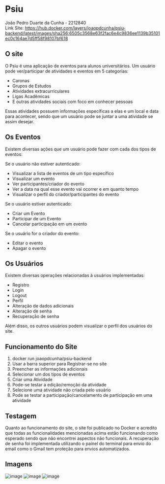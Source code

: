# Psiu

João Pedro Duarte da Cunha - 2212840<br>
Link Site: https://hub.docker.com/layers/joaopdcunha/psiu-backend/latest/images/sha256:6505c3568e63f2fac6e4c9836ee1139b35101ec0c164ae7d5ff58f98107bf618

## O site

O Psiu é uma aplicação de eventos para alunos universitários. Um usuário pode ver/participar de atividades e eventos em 5 categorias:

- Caronas 
- Grupos de Estudos
- Atividades extracurriculares
- Ligas Acadêmicas
- E outras atividades sociais com foco em conhecer pessoas

Essas atividades possuem informações específicas a elas e um local e data para acontecer, sendo que um usuário pode se juntar a uma atividade se assim desejar.

## Os Eventos

Existem diversas ações que um usuário pode fazer com cada dos tipos de eventos:

Se o usuário não estiver autenticado:
- Visualizar a lista de eventos de um tipo específico
- Visualizar um evento
- Ver participantes/criador do evento
- Ver a data na qual esse evento vai ocorrer e em quanto tempo
- Visualizar o perfil do criador/participantes do evento

Se o usuário estiver autenticado:
- Criar um Evento
- Participar de um Evento
- Cancelar participação em um evento

Se o usuário for o criador do evento:
- Editar o evento
- Apagar o evento

## Os Usuários

Existem diversas operações relacionadas à usuários implementadas:
- Registro
- Login
- Logout
- Perfil
- Alteração de dados adicionais
- Alteração de senha
- Recuperação de senha

Além disso, os outros usuários podem visualizar o perfil dos usuários do site.

## Funcionamento do Site

1. docker run joaopdcunha/psiu-backend
2. Usar a barra superior para Registrar-se no site
3. Preencher as informações adicionais
4. Selecionar um dos tipos de eventos
5. Criar uma Atividade
6. Pode-se testar a edição/remoção da atividade
7. Selecione uma atividade não criada pelo usuário
8. Pode se testar a participação/cancelamento de participação em uma atividade

## Testagem

Quanto ao funcionamento do site, o site foi publicado no Docker e acredito que todas as funcionalidades mencionadas acima estão funcionando como esperado sendo que não encontrei aspectos não funcionais. A recuperação de senha foi implementada utilizando o painel do terminal para envio do email como o Gmail tem proteção para envios automatizados.

## Imagens

![image](https://github.com/user-attachments/assets/08cf1152-9e8a-435d-bb69-e57c24648e37)
![image](https://github.com/user-attachments/assets/c50e6cac-61de-4796-a384-1dddb754771a)
![image](https://github.com/user-attachments/assets/0f078fe5-aecf-41ae-b15c-b7af3cac9484)


